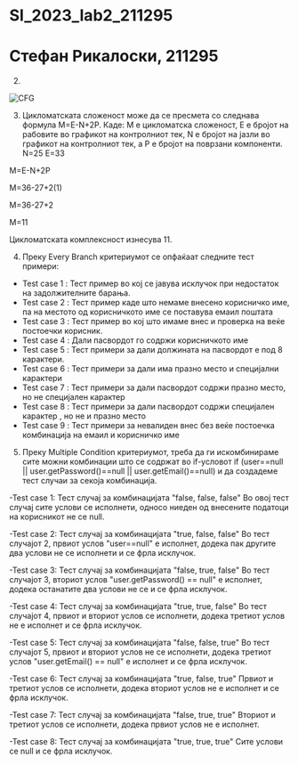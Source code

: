 # SI_2023_lab2_211295 
# Стефан Рикалоски, 211295
2.
![CFG](https://github.com/rikaloskistefan77/SI_2023_lab2_211295/assets/127146577/277c25c7-3ede-4632-83a1-b8aa43b9424a)

3. Цикломатската сложеност може да се пресмета со следнава формула M=E-N+2P. Каде: М е цикломатска сложеност, E е бројот на рабовите во графикот на контролниот тек, N е бројот на јазли во графикот на контролниот тек, а P е бројот на поврзани компоненти.  
N=25 E=33

M=E-N+2P

М=36-27+2(1)

М=36-27+2

М=11

Цикломатската комплексност изнесува 11.

4. Преку Every Branch критериумот се опфаќаат следните тест примери:

- Test case 1 : Тест пример во кој се јавува исклучок при недостаток на задолжителните барања.
- Test case 2 : Тест пример каде што немаме внесено корисничко име, па на местото од корисничкото име се поставува емаил поштата
- Test case 3 : Тест пример во кој што имаме внес и проверка на веќе постоечки корисник. 
- Test case 4 : Дали пасвордот го содржи корисничкото име
- Test case 5 : Тест примери за дали должината на пасвордот е под 8 карактери. 
- Test case 6 : Тест примери за дали има празно место и специјални карактери 
- Test case 7 : Тест примери за дали пасвордот содржи празно место, но не специјален карактер
- Test case 8 : Тест примери за дали пасвордот содржи специјален карактер , но не и празно место
- Test case 9 : Тест примери за невалиден внес без веќе постоечка комбинација на емаил и корисничко име

5. Преку Multiple Condition критериумот, треба да ги искомбинираме сите можни комбинации што се содржат во if-условот if (user==null || user.getPassword()==null || user.getEmail()==null) и да создадеме тест случаи за секоја комбинација.

-Test case 1: Тест случај за комбинацијата "false, false, false" 
Во овој тест случај сите услови се исполнети, односо ниеден од внесените податоци на корисникот не се null.

-Test case 2: Тест случај за комбинацијата "true, false, false"
Во тест случајот 2, првиот услов "user==null" е исполнет, додека пак другите два услови не се исполнети и се фрла исклучок.

-Test case 3: Тест случај за комбинацијата "false, true, false"
Во тест случајот 3, вториот услов "user.getPassword() == null" е исполнет, додека останатите два услови не се и се фрла исклучок.

-Test case 4: Тест случај за комбинацијата "true, true, false"
Во тест случајот 4, првиот и вториот услов се исполнети, додека третиот услов не е исполнет и се фрла исклучок.

-Test case 5: Тест случај за комбинацијата "false, false, true"
Во тест случајот 5, првиот и вториот услов не се исполнети, додека третиот услов "user.getEmail() == null" е исполнет и се фрла исклучок. 

-Test case 6:  Тест случај за комбинацијата "true, false, true"
Првиот и третиот услов се исполнети, додека вториот услов не е исполнет и се фрла исклучок.

-Test case 7: Тест случај за комбинацијата "false, true, true"
Вториот и третиот услов се исполнети, додека првиот услов не е исполнет.

-Test case 8: Тест случај за комбинацијата "true, true, true"
Сите услови се null и се фрла исклучок.
